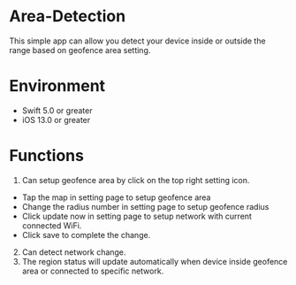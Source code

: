 # Area-Detection
This simple app can allow you detect your device inside or outside the range based on geofence area setting.

# Environment
- Swift 5.0 or greater
- iOS 13.0 or greater

# Functions
1. Can setup geofence area by click on the top right setting icon.
  - Tap the map in setting page to setup geofence area
  - Change the radius number in setting page to setup geofence radius 
  - Click update now in setting page to setup network with current connected WiFi.
  - Click save to complete the change.
2. Can detect network change.
3. The region status will update automatically when device inside geofence area or connected to specific network.
